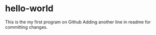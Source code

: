 # hello-world
This is the my first program on Github
Adding another line in readme for committing changes.
